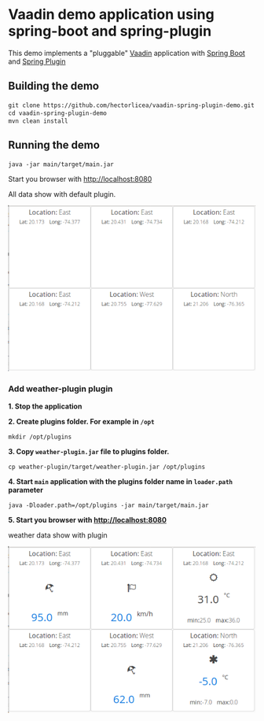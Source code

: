 # Vaadin demo application using spring-boot and spring-plugin

This demo implements a "pluggable" [Vaadin](https://vaadin.com) application with [Spring Boot](https://projects.spring.io/spring-boot/) and [Spring Plugin](https://github.com/spring-projects/spring-plugin)

## Building the demo
```
git clone https://github.com/hectorlicea/vaadin-spring-plugin-demo.git
cd vaadin-spring-plugin-demo
mvn clean install
```

## Running the demo
```
java -jar main/target/main.jar
```
Start you browser with <http://localhost:8080>

All data show with default plugin.

![With default plugin](img/withdefaultplugin.png)

### Add weather-plugin plugin

**1. Stop the application**

**2. Create plugins folder. For example in `/opt`**
```
mkdir /opt/plugins
```

**3. Copy `weather-plugin.jar` file to plugins folder.**
```
cp weather-plugin/target/weather-plugin.jar /opt/plugins
```

**4. Start `main` application with the plugins folder name in `loader.path` parameter**
```
java -Dloader.path=/opt/plugins -jar main/target/main.jar
```
**5. Start you browser with <http://localhost:8080>**

weather data show with plugin 

![With wetaher plugin](img/withweatherplugin.png)
